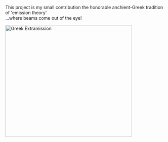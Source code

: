 This project is my small contribution the honorable anchient-Greek tradition of 'emission theory'  
...where beams come out of the eye!

<img width="400" height="354" alt="Greek Extramission" src="https://github.com/user-attachments/assets/545f4e06-a16c-4226-ba23-16cb2ac97856" />
